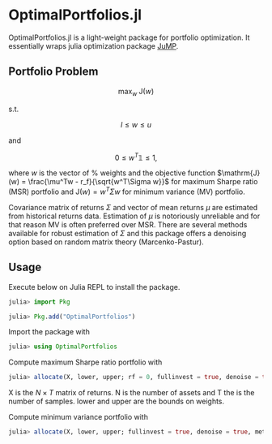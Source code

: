 # OptimalPortfolios.jl

OptimalPortfolios.jl is a light-weight package for portfolio optimization. It essentially wraps julia optimization package [JuMP](https://jump.dev/JuMP.jl/stable/).

## Portfolio Problem

$$\text{max}_w \; \mathrm{J}(w)$$

s.t.

$$l \leq w \leq u$$ 

and

$$0 \leq w^T\mathbb{1} \leq 1,$$

where $w$ is the vector of % weights and the objective function $\mathrm{J}(w) = \frac{\mu^Tw - r_f}{\sqrt{w^T\Sigma w}}$ for maximum Sharpe ratio (MSR) portfolio and $\mathrm{J}(w) = w^T\Sigma w$ for minimum variance (MV) portfolio.


Covariance matrix of returns $\Sigma$ and vector of mean returns $\mu$ are estimated from historical returns data. Estimation of $\mu$ is notoriously unreliable and for that reason MV is often preferred over MSR. There are several methods available for robust estimation of $\Sigma$ and this package offers a denoising option based on random matrix theory (Marcenko-Pastur). 

## Usage

Execute below on Julia REPL to install the package.

```julia
julia> import Pkg

julia> Pkg.add("OptimalPortfolios")
```

Import the package with

```julia
julia> using OptimalPortfolios
```

Compute maximum Sharpe ratio portfolio with

```julia
julia> allocate(X, lower, upper; rf = 0, fullinvest = true, denoise = true, method = "MSR")
```

X is the $N \times T$ matrix of returns. N is the number of assets and T the is the number of samples. lower and upper are the bounds on weights. 

Compute minimum variance portfolio with

```julia
julia> allocate(X, lower, upper; fullinvest = true, denoise = true, method = "MV")
```
